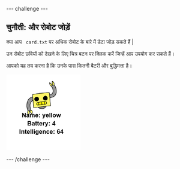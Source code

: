\--- challenge \---

## चुनौती: और रोबोट जोड़ें

क्या आप ` card.txt` पर अधिक रोबोट के बारे में डेटा जोड़ सकते हैं |

उन रोबोट छवियों को देखने के लिए चित्र बटन पर क्लिक करें जिन्हें आप उपयोग कर सकते हैं।

आपको यह तय करना है कि उनके पास कितनी बैटरी और बुद्धिमत्ता है।

![स्क्रीनशॉट](images/robotrumps-yellow.png)

\--- /challenge \---